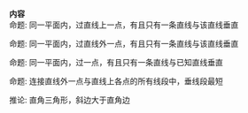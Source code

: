 **内容**  
命题: 同一平面内，过直线上一点，有且只有一条直线与该直线垂直  
  
命题: 同一平面内，过直线外一点，有且只有一条直线与该直线垂直  
  
命题: 同一平面内，过一点，有且只有一条直线与已知直线垂直  
  
命题: 连接直线外一点与直线上各点的所有线段中，垂线段最短  
  
推论: 直角三角形，斜边大于直角边  
